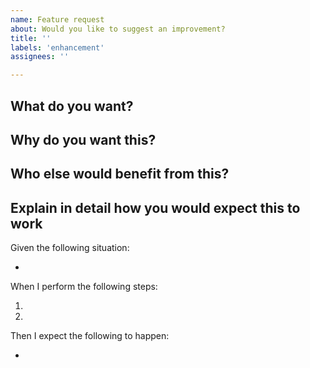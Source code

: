 ```yaml
---
name: Feature request
about: Would you like to suggest an improvement?
title: ''
labels: 'enhancement'
assignees: ''

---
```


## What do you want?
<!-- Give a brief summary of the feature. -->

## Why do you want this?
<!-- Explain what you need this for or how this would improve your experience. -->

## Who else would benefit from this?
<!-- Describe what kind of users would enjoy this feature. -->

## Explain in detail how you would expect this to work
Given the following situation:
* <!-- State the circumstance under which this feature would apply. -->

When I perform the following steps:
1. <!-- List what actions you would take in the situation described above. -->
1. <!-- Numbering is automatic. -->

Then I expect the following to happen:
* <!-- Describe how you would expect the system to behave in response to your actions above. -->
